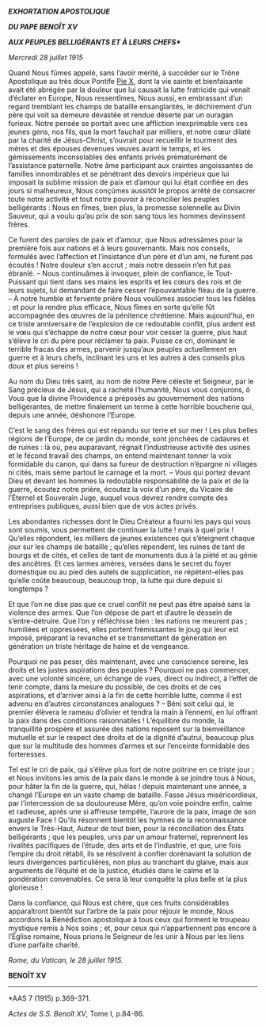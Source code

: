 ***EXHORTATION APOSTOLIQUE***

***DU PAPE BENOÎT XV***

***AUX PEUPLES BELLIGÉRANTS ET À LEURS CHEFS\****

*Mercredi 28 juillet 1915*

Quand Nous fûmes appelé, sans l’avoir mérité, à succéder sur le Trône Apostolique au très doux Pontife [Pie X](/content/pius-x/fr.html), dont la vie sainte et bienfaisante avait été abrégée par la douleur que lui causait la lutte fratricide qui venait d’éclater en Europe, Nous ressentîmes, Nous aussi, en embrassant d’un regard tremblant les champs de bataille ensanglantés, le déchirement d’un père qui voit sa demeure dévastée et rendue déserte par un ouragan furieux. Notre pensée se portait avec une affliction inexprimable vers ces jeunes gens, nos fils, que la mort fauchait par milliers, et notre cœur dilaté par la charité de Jésus-Christ, s’ouvrait pour recueillir le tourment des mères et des épouses devenues veuves avant le temps, et les gémissements inconsolables des enfants privés prématurément de l’assistance paternelle. Notre âme participant aux craintes angoissantes de familles innombrables et se pénétrant des devoirs impérieux que lui imposait la sublime mission de paix et d’amour qui lui était confiée en des jours si malheureux, Nous conçûmes aussitôt le propos arrêté de consacrer toute notre activité et tout notre pouvoir à réconcilier les peuples belligérants : Nous en fîmes, bien plus, la promesse solennelle au Divin Sauveur, qui a voulu qu’au prix de son sang tous les hommes devinssent frères.

Ce furent des paroles de paix et d’amour, que Nous adressâmes pour la première fois aux nations et à leurs gouvernants. Mais nos conseils, formulés avec l’affection et l’insistance d’un père et d’un ami, ne furent pas écoutés ! Notre douleur s’en accrut ; mais notre dessein n’en fut pas ébranlé. – Nous continuâmes à invoquer, plein de confiance, le Tout-Puissant qui tient dans ses mains les esprits et les cœurs des rois et de leurs sujets, lui demandant de faire cesser l’épouvantable fléau de la guerre. – À notre humble et fervente prière Nous voulûmes associer tous les fidèles ; et pour la rendre plus efficace, Nous fîmes en sorte qu’elle fût accompagnée des œuvres de la pénitence chrétienne. Mais aujourd’hui, en ce triste anniversaire de l’explosion de ce redoutable conflit, plus ardent est le vœu qui s’échappe de notre cœur pour voir cesser la guerre, plus haut s’élève le cri du père pour réclamer ta paix. Puisse ce cri, dominant le terrible fracas des armes, parvenir jusqu’aux peuples actuellement en guerre et à leurs chefs, inclinant les uns et les autres à des conseils plus doux et plus sereins !

Au nom du Dieu très saint, au nom de notre Père céleste et Seigneur, par le Sang précieux de Jésus, qui a racheté l’humanité, Nous vous conjurons, ô Vous que la divine Providence a préposés au gouvernement des nations belligérantes, de mettre finalement un terme à cette horrible boucherie qui, depuis une année, déshonore l’Europe.

C’est le sang des frères qui est répandu sur terre et sur mer ! Les plus belles régions de l’Europe, de ce jardin du monde, sont jonchées de cadavres et de ruines : là où, peu auparavant, régnait l’industrieuse activité des usines et le fécond travail des champs, on entend maintenant tonner la voix formidable du canon, qui dans sa fureur de destruction n’épargne ni villages ni cités, mais sème partout le carnage et la mort. – Vous qui portez devant Dieu et devant les hommes la redoutable responsabilité de la paix et de la guerre, écoutez notre prière, écoutez la voix d’un père, du Vicaire de l’Éternel et Souverain Juge, auquel vous devrez rendre compte des entreprises publiques, aussi bien que de vos actes privés.

Les abondantes richesses dont le Dieu Créateur a fourni les pays qui vous sont soumis, vous permettent de continuer la lutte ! mais à quel prix ! Qu’elles répondent, les milliers de jeunes existences qui s’éteignent chaque jour sur les champs de bataille ; qu’elles répondent, les ruines de tant de bourgs et de cités, et celles de tant de monuments dus à la piété et au génie des ancêtres. Et ces larmes amères, versées dans le secret du foyer domestique ou au pied des autels de supplication, ne répètent-elles pas qu’elle coûte beaucoup, beaucoup trop, la lutte qui dure depuis si longtemps ?

Et que l’on ne dise pas que ce cruel conflit ne peut pas être apaisé sans la violence des armes. Que l’on dépose de part et d’autre le dessein de s’entre-détruire. Que l’on y réfléchisse bien : les nations ne meurent pas ; humiliées et oppressées, elles portent frémissantes le joug qui leur est imposé, préparant la revanche et se transmettant de génération en génération un triste héritage de haine et de vengeance.

Pourquoi ne pas peser, dès maintenant, avec une conscience sereine, les droits et les justes aspirations des peuples ? Pourquoi ne pas commencer, avec une volonté sincère, un échange de vues, direct ou indirect, à l’effet de tenir compte, dans la mesure du possible, de ces droits et de ces aspirations, et d’arriver ainsi à la fin de cette horrible lutte, comme il est advenu en d’autres circonstances analogues ? – Béni soit celui qui, le premier élèvera le rameau d’olivier et tendra la main à l’ennemi, en lui offrant la paix dans des conditions raisonnables ! L’équilibre du monde, la tranquillité prospère et assurée des nations reposent sur la bienveillance mutuelle et sur le respect des droits et de la dignité d’autrui, beaucoup plus que sur la multitude des hommes d’armes et sur l’enceinte formidable des forteresses.

Tel est le cri de paix, qui s’élève plus fort de notre poitrine en ce triste jour ; et Nous invitons les amis de la paix dans le monde à se joindre tous à Nous, pour hâter la fin de la guerre, qui, hélas ! depuis maintenant une année, a changé l’Europe en un vaste champ de bataille. Fasse Jésus miséricordieux, par l’intercession de sa douloureuse Mère, qu’on voie poindre enfin, calme et radieuse, après une si affreuse tempête, l’aurore de la paix, image de son auguste Face ! Qu’ils résonnent bientôt les hymnes de la reconnaissance envers le Très-Haut, Auteur de tout bien, pour la réconciliation des États belligérants ; que les peuples, unis par un amour fraternel, reprennent les rivalités pacifiques de l’étude, des arts et de l’industrie, et que, une fois l’empire du droit rétabli, ils se résolvent à confier dorénavant la solution de leurs divergences particulières, non plus au tranchant du glaive, mais aux arguments de l’équité et de la justice, étudiés dans le calme et la pondération convenables. Ce sera là leur conquête la plus belle et la plus glorieuse !

Dans la confiance, qui Nous est chère, que ces fruits considérables apparaîtront bientôt sur l’arbre de la paix pour réjouir le monde, Nous accordons la Bénédiction apostolique à tous ceux qui forment le troupeau mystique remis à Nos soins ; et, pour ceux qui n’appartiennent pas encore à l’Église romaine, Nous prions le Seigneur de les unir à Nous par les liens d’une parfaite charité.

*Rome, du Vatican, le 28 juillet 1915.*

**BENOÎT XV**

* * *

\*AAS 7 (1915) p.369-371.

*Actes de S.S. Benoît XV*, Tome I, p.84-86.